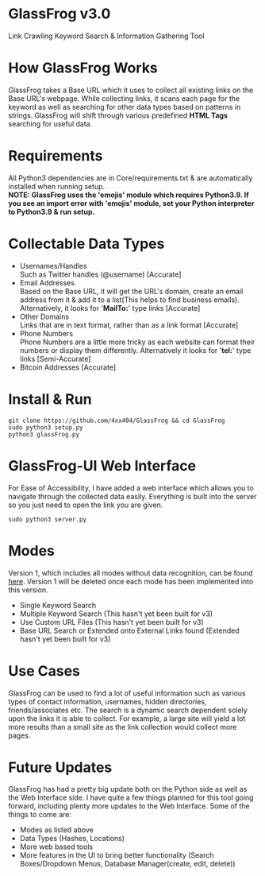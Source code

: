 # GlassFrog v3.0  
Link Crawling Keyword Search & Information Gathering Tool  

# How GlassFrog Works  
GlassFrog takes a Base URL which it uses to collect all existing links on the Base URL's webpage. While collecting links, it scans each page for the keyword as well as searching for other data types based on patterns in strings. GlassFrog will shift through various predefined **HTML Tags** searching for useful data.  

# Requirements  
All Python3 dependencies are in Core/requirements.txt & are automatically installed when running setup.  
**NOTE: GlassFrog uses the 'emojis' module which requires Python3.9. If you see an import error with 'emojis' module, set your Python interpreter to Python3.9 & run setup.** 

# Collectable Data Types  
* Usernames/Handles  
Such as Twitter handles (@username) [Accurate]  
* Email Addresses  
Based on the Base URL, it will get the URL's domain, create an email address from it & add it to a list(This helps to find business emails). Alternatively, it looks for '**MailTo:**' type links [Accurate]  
* Other Domains  
Links that are in text format, rather than as a link format [Accurate]  
* Phone Numbers  
Phone Numbers are a little more tricky as each website can format their numbers or display them differently. Alternatively it looks for '**tel:**' type links [Semi-Accurate]  
* Bitcoin Addresses [Accurate]  

# Install & Run  
```
git clone https://github.com/4xx404/GlassFrog && cd GlassFrog
sudo python3 setup.py
python3 glassFrog.py
```  

# GlassFrog-UI Web Interface  
For Ease of Accessibility, I have added a web interface which allows you to navigate through the collected data easily. Everything is built into the server so you just need to open the link you are given.
```
sudo python3 server.py
```  

# Modes  
Version 1, which includes all modes without data recognition, can be found [here](https://github.com/Ns0ciety/Glass-Frog). Version 1 will be deleted once each mode has been implemented into this version.  
* Single Keyword Search  
* Multiple Keyword Search (This hasn't yet been built for v3)  
* Use Custom URL Files (This hasn't yet been built for v3)  
* Base URL Search or Extended onto External Links found (Extended hasn't yet been built for v3)  

# Use Cases  
GlassFrog can be used to find a lot of useful information such as various types of contact information, usernames, hidden directories, friends/associates etc. The search is a dynamic search dependent solely upon the links it is able to collect. For example, a large site will yield a lot more results than a small site as the link collection would collect more pages.  

# Future Updates  
GlassFrog has had a pretty big update both on the Python side as well as the Web Interface side. I have quite a few things planned for this tool going forward, including plenty more updates to the Web Interface. Some of the things to come are:  
* Modes as listed above
* Data Types (Hashes, Locations)  
* More web based tools  
* More features in the UI to bring better functionality (Search Boxes/Dropdown Menus, Database Manager(create, edit, delete))  
